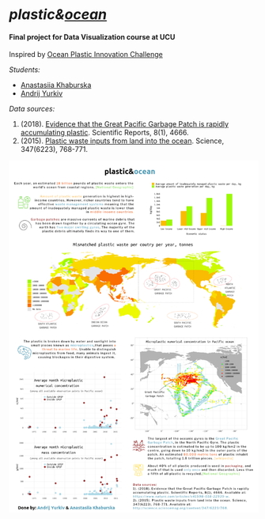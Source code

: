 # *plastic&[ocean](https://raw.githubusercontent.com/andreyurkiv/data-viz-project/master/final/plastic(8).png)*
#### Final project for Data Visualization course at UCU

Inspired by [Ocean Plastic Innovation Challenge](https://www.nationalgeographic.org/funding-opportunities/innovation-challenges/plastic/dataviz/) 

*Students:*
- [Anastasiia Khaburska](https://github.com/Anastasiia-Khab)
- [Andrij Yurkiv](https://github.com/andreyurkiv)

*Data sources:*
1. (2018). [Evidence that the Great Pacific Garbage Patch is rapidly accumulating plastic](https://www.nature.com/articles/s41598-018-22939-w). Scientific Reports, 8(1), 4666.
2. (2015). [Plastic waste inputs from land into the ocean](http://science.sciencemag.org/content/347/6223/768). Science, 347(6223), 768-771.

![poster](https://raw.githubusercontent.com/andreyurkiv/data-viz-project/master/final/plastic(8).png)


